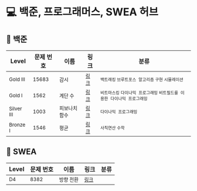 # 💻 백준, 프로그래머스, SWEA 허브


## 📁 백준

| Level | 문제 번호 | 이름 | 링크 | 분류 |
|--------|------------|------|------|--------|
| <small>Gold III</small> | <small>15683</small> | <small>감시</small> | <small>[링크](%EB%B0%B1%EC%A4%80%5CGold%5C15683.%E2%80%85%EA%B0%90%EC%8B%9C%5CREADME.md)</small> | <small>`백트래킹` `브루트포스 알고리즘` `구현` `시뮬레이션` </small> |
| <small>Gold I</small> | <small>1562</small> | <small>계단 수</small> | <small>[링크](%EB%B0%B1%EC%A4%80%5CGold%5C1562.%E2%80%85%EA%B3%84%EB%8B%A8%E2%80%85%EC%88%98%5CREADME.md)</small> | <small>`비트마스킹` `다이나믹 프로그래밍` `비트필드를 이용한 다이나믹 프로그래밍` </small> |
| <small>Silver III</small> | <small>1003</small> | <small>피보나치 함수</small> | <small>[링크](%EB%B0%B1%EC%A4%80%5CSilver%5C1003.%E2%80%85%ED%94%BC%EB%B3%B4%EB%82%98%EC%B9%98%E2%80%85%ED%95%A8%EC%88%98%5CREADME.md)</small> | <small>`다이나믹 프로그래밍` </small> |
| <small>Bronze I</small> | <small>1546</small> | <small>평균</small> | <small>[링크](%EB%B0%B1%EC%A4%80%5CBronze%5C1546.%E2%80%85%ED%8F%89%EA%B7%A0%5CREADME.md)</small> | <small>`사칙연산` `수학` </small> |


## 📁 SWEA

| Level | 문제 번호 | 이름 | 링크 | 분류 |
|--------|------------|------|------|--------|
| <small>D4</small> | <small>8382</small> | <small>방향 전환</small> | <small>[링크](SWEA%5CD4%5C8382.%E2%80%85%EB%B0%A9%ED%96%A5%E2%80%85%EC%A0%84%ED%99%98%5CREADME.md)</small> | <small></small> |

